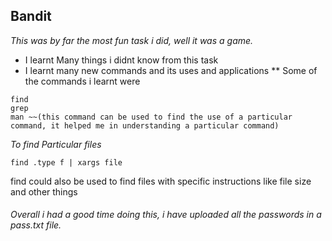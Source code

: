 ## Bandit 
 *This was by far the most fun task i did, well it was a game.*
 - I learnt Many things i didnt know from this task
 - I learnt many new commands and its uses and applications
 ** Some of the commands i learnt were
 ```
 find
 grep
 man ~~(this command can be used to find the use of a particular command, it helped me in understanding a particular command)
 ```
 *To find Particular files*
 ```
 find .type f | xargs file
 ```
 find could also be used to find files with specific instructions like file size and other things
 ###### Overall i had a good time doing this, i have uploaded all the passwords in a pass.txt file.





